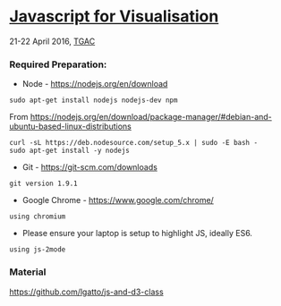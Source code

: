 # [Javascript for Visualisation](http://www.tgac.ac.uk/361_Division/training-programme/courses-workshops/tgac-events/javascript-workshop/)

21-22 April 2016, [TGAC](http://www.tgac.ac.uk/contact-us/how-to-find-us)

### Required Preparation:

* Node - https://nodejs.org/en/download

```
sudo apt-get install nodejs nodejs-dev npm
```

From https://nodejs.org/en/download/package-manager/#debian-and-ubuntu-based-linux-distributions

```
curl -sL https://deb.nodesource.com/setup_5.x | sudo -E bash -
sudo apt-get install -y nodejs
```

* Git - https://git-scm.com/downloads 

```
git version 1.9.1
```

* Google Chrome - https://www.google.com/chrome/ 

```
using chromium
```
* Please ensure your laptop is setup to highlight JS, ideally ES6.

```
using js-2mode
```

### Material 

https://github.com/lgatto/js-and-d3-class



